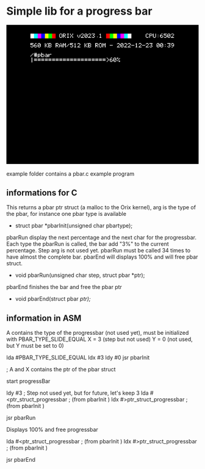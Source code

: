 # Simple lib for a progress bar

![](img/pbar_execute.png)

example folder contains a pbar.c example program

## informations for C

This returns a pbar ptr struct (a malloc to the Orix kernel), arg is the type of the pbar, for instance one pbar type is available

 * struct pbar *pbarInit(unsigned char pbartype);

pbarRun display the next percentage and the next char for the progressbar. Each type the pbarRun is called, the bar add "3%" to the current percentage.
Step arg is not used yet. pbarRun must be called 34 times to have almost the complete bar. pbarEnd will displays 100%  and will free pbar struct.

* void pbarRun(unsigned char step, struct pbar *ptr);

pbarEnd finishes the bar and free the pbar ptr

* void pbarEnd(struct pbar *ptr);*

## information in ASM

A contains the type of the progressbar (not used yet), must be initialized with PBAR_TYPE_SLIDE_EQUAL
X = 3 (step but not used)
Y = 0 (not used, but Y must be set to 0)

lda         #PBAR_TYPE_SLIDE_EQUAL
ldx         #3
ldy         #0
jsr         pbarInit

; A and X contains the ptr of the pbar struct

start progressBar

ldy         #3 ; Step not used yet, but for future, let's keep 3
lda         #<ptr_struct_progressbar ; (from pbarInit )
ldx         #>ptr_struct_progressbar ; (from pbarInit )

jsr         pbarRun

Displays 100% and free progressbar

lda         #<ptr_struct_progressbar ; (from pbarInit )
ldx         #>ptr_struct_progressbar ; (from pbarInit )

jsr         pbarEnd

